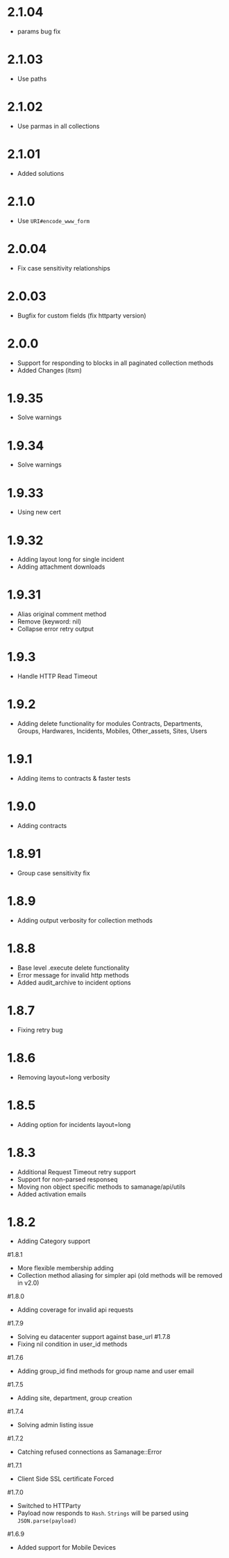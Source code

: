 # 2.1.04
- params bug fix
# 2.1.03
- Use paths

# 2.1.02
- Use parmas in all collections

# 2.1.01
- Added solutions

# 2.1.0
- Use `URI#encode_www_form`

# 2.0.04
- Fix case sensitivity relationships
 
# 2.0.03
- Bugfix for custom fields (fix httparty version)

# 2.0.0
- Support for responding to blocks in all paginated collection methods
- Added Changes (itsm)

# 1.9.35
- Solve warnings

# 1.9.34
- Solve warnings

# 1.9.33
- Using new cert

# 1.9.32
- Adding layout long for single incident
- Adding attachment downloads

# 1.9.31
- Alias original comment method
- Remove (keyword: nil)
- Collapse error retry output

# 1.9.3
- Handle HTTP Read Timeout

# 1.9.2 
- Adding delete functionality for modules Contracts, Departments, Groups, Hardwares, Incidents, Mobiles, Other_assets, Sites, Users

# 1.9.1 
- Adding items to contracts & faster tests

# 1.9.0
- Adding contracts 

# 1.8.91 
- Group case sensitivity fix

# 1.8.9
- Adding output verbosity for collection methods

# 1.8.8
- Base level .execute delete functionality
- Error message for invalid http methods
- Added audit_archive to incident options

# 1.8.7
- Fixing retry bug

# 1.8.6
- Removing layout=long verbosity

# 1.8.5
- Adding option for incidents layout=long

# 1.8.3 
- Additional Request Timeout retry support
- Support for non-parsed responseq
- Moving non object specific methods to samanage/api/utils
- Added activation emails

# 1.8.2
- Adding Category support

#1.8.1
- More flexible membership adding
- Collection method aliasing for simpler api (old methods will be removed in v2.0)

#1.8.0
- Adding coverage for invalid api requests

#1.7.9
- Solving eu datacenter support against base_url
#1.7.8
- Fixing nil condition in user_id methods

#1.7.6
- Adding group_id find methods for group name and user email

#1.7.5
- Adding site, department, group creation

#1.7.4
- Solving admin listing issue

#1.7.2
- Catching refused connections as Samanage::Error

#1.7.1
- Client Side SSL certificate Forced

#1.7.0
- Switched to HTTParty
- Payload now responds to `Hash`. `Strings` will be parsed using `JSON.parse(payload)`

#1.6.9
- Added support for Mobile Devices